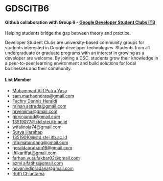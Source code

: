 # GDSCITB6
<h4>
  Github collaboration with Group 6 - <a href="https://dsc.community.dev/institut-teknologi-bandung/">Google Developer Student Clubs ITB </a> 
</h4>

Helping students bridge the gap between theory and practice.

Developer Student Clubs are university-based community groups for students interested in Google developer technologies. Students from all undergraduate or graduate programs with an interest in growing as a developer are welcome. By joining a DSC, students grow their knowledge in a peer-to-peer learning environment and build solutions for local businesses and their community.

<h4>List Member</h4>

- <a href="https://github.com/malif-py">Muhammad Alif Putra Yasa</a>
- sam.marhaendrap@gmail.com
- <a href="https://github.com/dennisheraldi">Fachry Dennis Heraldi</a>
- raihan.astrada@gmail.com
- hryemima@gmail.com
- girvinjunod@gmail.com
- 13519077@std.stei.itb.ac.id
- wifalinola74@gmail.com
- <a href="https://github.com/suryaharahap">Surya Harahap </a>
- 13519010@std.stei.itb.ac.id
- rifqimatondang@gmail.com
- geraldabraham16@gmail.com
- iftikariffat@gmail.com
- farhan.yusufakbar02@gmail.com
- azmi.alfatihs@gmail.com
- novanindipradana@gmail.com
- <a href="https://github.com/rufffi">Ruffi Chiantama</a>
